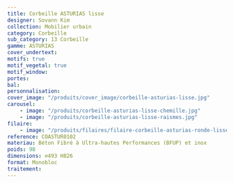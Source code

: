 ```yaml
---
title: Corbeille ASTURIAS lisse
designer: Sovann Kim
collection: Mobilier urbain
category: Corbeille
sub_category: 13 Corbeille
gamme: ASTURIAS
cover_undertext:
motifs: true
motif_vegetal: true
motif_window:
portes:
bal:
personnalisation:
cover_image: "/produits/cover_image/corbeille-asturias-lisse.jpg"
carousel:
    - image: "/produits/corbeille-asturias-lisse-chemille.jpg"
    - image: "/produits/corbeille-asturias-lisse-raismes.jpg"
filaire:
    - image: "/produits/filaires/filaire-corbeille-asturias-ronde-lisse-2.png"
reference: COASTUR0102
materiau: Béton Fibré à Ultra-hautes Performances (BFUP) et inox
poids: 98
dimensions: ⌀493 H826
format: Monobloc
traitement:
---
```

